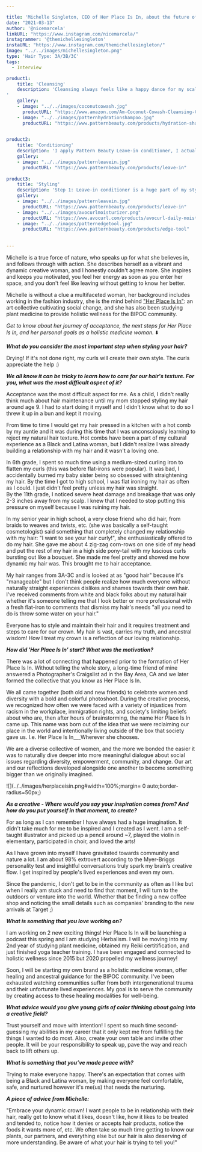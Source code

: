 ```yaml
---

title: 'Michelle Singleton, CEO of Her Place Is In, about the future of her project, and personal goals in plant medicine.'
date: "2021-03-13"
author: '@nicemarcela' 
linkURL: "https://www.instagram.com/nicemarcela/"
instagrammer: '@themichellesingleton'
instaURL: "https://www.instagram.com/themichellesingleton/"
image: "../../images/michellesingleton.png"
type: 'Hair Type: 3A/3B/3C'
tags:
  - Interview

product1: 
    title: 'Cleansing'
    description: 'Cleansing always feels like a happy dance for my scalp. I am currently on my 2nd bottle of Pattern Beauty Hydrating Shampoo and so far I love it except for how slippery/watery it feels coming out of the bottle. I like to prep my hair with conditioner (especially if my curls have matted from friction from the collar of my clothes or sleep). I am currently using "As I am" Coconut co-wash to prep and get the hair moisturized. I lightly rinse then apply the shampoo and rinse.
'
    gallery:
    - image: "../../images/coconutcowash.jpg"
      productURL: "https://www.amazon.com/Am-Coconut-Cowash-Cleansing-Conditioner/dp/B00641UCY8"
    - image: "../../images/patternhydrationshampoo.jpg"
      productURL: "https://www.patternbeauty.com/products/hydration-shampoo"
 

product2: 
    title: 'Conditioning'
    description: 'I apply Pattern Beauty Leave-in conditioner, I actually do not use a traditional conditioner. It is always a leave-in! Depending on what my hair feels like, I like to do two applications of a leave-in conditioner after the cleanse and use my hands to squeeze out the excess. This is preparation for my styling.'
    gallery:
    - image: "../../images/patternleavein.jpg"
      productURL: "https://www.patternbeauty.com/products/leave-in"
 
product3: 
    title: 'Styling'
    description: 'Step 1: Leave-in conditioner is a huge part of my styling process. I use Pattern Beauty best selling leave-in conditioner. I do not know why I waited so long to do the float test to figure out my hair porosity. I actually always knew I was really dry ie. skin & hair, so I assumed my hair just needed more assistance with moisture. My hair type might be viewed as high porosity but it is in fact low porosity - Low porosity hair repels moisture when you try to wet it and is hard to process since it resists penetration of chemicals. It is important for me to use a cream first and then apply an oil to help lock in moisture. Step 2: I apply Avocurl Daily Moisturizer after my leave-in, it is an AHHmazing product, made with aloe and avocado which my hair is a big fan of! Final step and Pro tip for long haired curlies: After styling and while your hair is still damp put it in a traditional bonnet, the bonnet holding the hair in and the drying process overnight will give you the same if not better bounce. This is perfect for me because my hair has lost all its layers and curlies need shape to highlight our crown and gorgeous faces! I also use a wide-tooth comb to detangle my curls. I also LOVE a good baby hair swirl or just let them live and do their own thing. I have been using Pattern Beauty "toothbrush" styling tool for a couple of months now and my baby hairs really appreciate the support.'
    gallery:
    - image: "../../images/patternleavein.jpg"
      productURL: "https://www.patternbeauty.com/products/leave-in"
    - image: "../../images/avocurlmoisturizer.png"
      productURL: "https://www.avocurl.com/products/avocurl-daily-moisturizer"
    - image: "../../images/patternedgetool.jpg"
      productURL: "https://www.patternbeauty.com/products/edge-tool"
    
 
---  
```


Michelle is a true force of nature, who speaks up for what she believes in, and follows through with action. She describes herself as a vibrant and dynamic creative woman, and I honestly couldn't agree more. She inspires and keeps you motivated, you feel her energy as soon as you enter her space, and you don't feel like leaving without getting to know her better. 

Michelle is without a clue a multifaceted woman, her background includes working in the fashion industry, she is the mind behind ["Her Place Is In"](https://www.herplaceisin.com/): an art collective cultivating social change, and she has also been studying plant medicine to provide holistic wellness for the BIPOC community. 

*Get to know about her journey of acceptance, the next steps for Her Place Is In, and her personal goals as a holistic medicine woman.* ⬇️   


***What do you consider the most important step when styling your hair?***  

Drying! If it's not done right, my curls will create their own style. The curls appreciate the help :)  

***We all know it can be tricky to learn how to care for our hair's texture. For you, what was the most difficult aspect of it?***  

Acceptance was the most difficult aspect for me. As a child, I didn't really think much about hair maintenance until my mom stopped styling my hair around age 9. I had to start doing it myself and I didn't know what to do so I threw it up in a bun and kept it moving.   

From time to time I would get my hair pressed in a kitchen with a hot comb by my auntie and it was during this time that I was unconsciously learning to reject my natural hair texture. Hot combs have been a part of my cultural experience as a Black and Latina woman, but I didn't realize I was already building a relationship with my hair and it wasn't a loving one.   

In 6th grade, I spent so much time using a medium-sized curling iron to flatten my curls (this was before flat-irons were popular). It was bad, I accidentally burned my baby sister being so obsessed with straightening my hair. By the time I got to high school, I was flat ironing my hair as often as I could. I just didn't feel pretty unless my hair was straight.   
By the 11th grade, I noticed severe heat damage and breakage that was only 2-3 inches away from my scalp. I knew that I needed to stop putting this pressure on myself because I was ruining my hair.   

In my senior year in high school, a very close friend who did hair, from braids to weaves and twists, etc. (she was basically a self-taught cosmetologist) said something that completely changed my relationship with my hair: "I want to see your hair curly!", she enthusiastically offered to do my hair. She gave me about 4 zig-zag corn-rows on one side of my head and put the rest of my hair in a high side pony-tail with my luscious curls bursting out like a bouquet. She made me feel pretty and showed me how dynamic my hair was. This brought me to hair acceptance.   

My hair ranges from 3A-3C and is looked at as "good hair" because it's "manageable" but I don't think people realize how much everyone without naturally straight experiences dislikes and shames towards their own hair. I've received comments from white and black folks about my natural hair whether it's someone telling me that I look better or more professional with a fresh flat-iron to comments that dismiss my hair's needs "all you need to do is throw some water on your hair."  

Everyone has to style and maintain their hair and it requires treatment and steps to care for our crown. My hair is vast, carries my truth, and ancestral wisdom! How I treat my crown is a reflection of our loving relationship.  


***How did 'Her Place Is In' start? What was the motivation?***   

There was a lot of connecting that happened prior to the formation of Her Place Is In. Without telling the whole story, a long-time friend of mine answered a Photographer's Craigslist ad in the Bay Area, CA and we later formed the collective that you know as Her Place Is In.  

We all came together (both old and new friends) to celebrate women and diversity with a bold and colorful photoshoot. During the creative process, we recognized how often we were faced with a variety of injustices from racism in the workplace, immigration rights, and society's limiting beliefs about who are, then after hours of brainstorming, the name Her Place Is In came up. This name was born out of the idea that we were reclaiming our place in the world and intentionally living outside of the box that society gave us. I.e. Her Place Is In___Wherever she chooses.   

We are a diverse collective of women, and the more we bonded the easier it was to naturally dive deeper into more meaningful dialogue about social issues regarding diversity, empowerment, community, and change. Our art and our reflections developed alongside one another to become something bigger than we originally imagined.  

![](../../images/herplaceisin.png#width=100%;margin= 0 auto;border-radius=50px;)  



***As a creative - Where would you say your inspiration comes from? And how do you put yourself in that moment, to create?***  

For as long as I can remember I have always had a huge imagination. It didn't take much for me to be inspired and I created as I went. I am a self-taught illustrator and picked up a pencil around ~7, played the violin in elementary, participated in choir, and loved the arts!  

As I have grown into myself I have gravitated towards community and nature a lot. I am about 98% extrovert according to the Myer-Briggs personality test and insightful conversations truly spark my brain’s creative flow. I get inspired by people's lived experiences and even my own.  

Since the pandemic, I don't get to be in the community as often as I like but when I really am stuck and need to find that moment, I will turn to the outdoors or venture into the world. Whether that be finding a new coffee shop and noticing the small details such as companies’ branding to the new arrivals at Target ;)  

***What is something that you love working on?***  

I am working on 2 new exciting things! Her Place Is In will be launching a podcast this spring and I am studying Herbalism. I will be moving into my 2nd year of studying plant medicine, obtained my Reiki certitification, and just finished yoga teacher training. I have been engaged and connected to holistic wellness since 2015 but 2020 propelled my wellness journey!   

Soon, I will be starting my own brand as a holistic medicine woman, offer healing and ancestral guidance for the BIPOC community. I've been exhausted watching communities suffer from both intergenerational trauma and their unfortunate lived experiences. My goal is to serve the community by creating access to these healing modalities for well-being.  

***What advice would you give young girls of color thinking about going into a creative field?***   

Trust yourself and move with intention! I spent so much time second-guessing my abilities in my career that it only kept me from fulfilling the things I wanted to do most. Also, create your own table and invite other people. It will be your responsibility to speak up, pave the way and reach back to lift others up.  

***What is something that you’ve made peace with?***  

Trying to make everyone happy. There's an expectation that comes with being a Black and Latina woman, by making everyone feel comfortable, safe, and nurtured however it's me(us) that needs the nurturing.  

***A piece of advice from Michelle:***    

"Embrace your dynamic crown! I want people to be in relationship with their hair, really get to know what it likes, doesn't like, how it likes to be treated and tended to, notice how it denies or accepts hair products, notice the foods it wants more of, etc. We often take so much time getting to know our plants, our partners, and everything else but our hair is also deserving of more understanding. Be aware of what your hair is trying to tell you!"   



